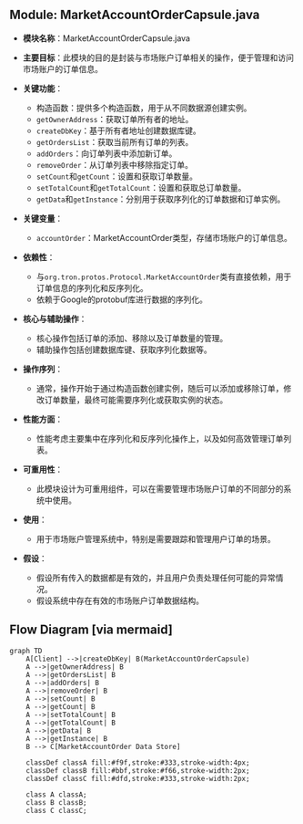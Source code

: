 ## Module: MarketAccountOrderCapsule.java
- **模块名称**：MarketAccountOrderCapsule.java

- **主要目标**：此模块的目的是封装与市场账户订单相关的操作，便于管理和访问市场账户的订单信息。

- **关键功能**：
  - 构造函数：提供多个构造函数，用于从不同数据源创建实例。
  - `getOwnerAddress`：获取订单所有者的地址。
  - `createDbKey`：基于所有者地址创建数据库键。
  - `getOrdersList`：获取当前所有订单的列表。
  - `addOrders`：向订单列表中添加新订单。
  - `removeOrder`：从订单列表中移除指定订单。
  - `setCount`和`getCount`：设置和获取订单数量。
  - `setTotalCount`和`getTotalCount`：设置和获取总订单数量。
  - `getData`和`getInstance`：分别用于获取序列化的订单数据和订单实例。

- **关键变量**：
  - `accountOrder`：MarketAccountOrder类型，存储市场账户的订单信息。

- **依赖性**：
  - 与`org.tron.protos.Protocol.MarketAccountOrder`类有直接依赖，用于订单信息的序列化和反序列化。
  - 依赖于Google的protobuf库进行数据的序列化。

- **核心与辅助操作**：
  - 核心操作包括订单的添加、移除以及订单数量的管理。
  - 辅助操作包括创建数据库键、获取序列化数据等。

- **操作序列**：
  - 通常，操作开始于通过构造函数创建实例，随后可以添加或移除订单，修改订单数量，最终可能需要序列化或获取实例的状态。

- **性能方面**：
  - 性能考虑主要集中在序列化和反序列化操作上，以及如何高效管理订单列表。

- **可重用性**：
  - 此模块设计为可重用组件，可以在需要管理市场账户订单的不同部分的系统中使用。

- **使用**：
  - 用于市场账户管理系统中，特别是需要跟踪和管理用户订单的场景。

- **假设**：
  - 假设所有传入的数据都是有效的，并且用户负责处理任何可能的异常情况。
  - 假设系统中存在有效的市场账户订单数据结构。
## Flow Diagram [via mermaid]
```mermaid
graph TD
    A[Client] -->|createDbKey| B(MarketAccountOrderCapsule)
    A -->|getOwnerAddress| B
    A -->|getOrdersList| B
    A -->|addOrders| B
    A -->|removeOrder| B
    A -->|setCount| B
    A -->|getCount| B
    A -->|setTotalCount| B
    A -->|getTotalCount| B
    A -->|getData| B
    A -->|getInstance| B
    B --> C[MarketAccountOrder Data Store]

    classDef classA fill:#f9f,stroke:#333,stroke-width:4px;
    classDef classB fill:#bbf,stroke:#f66,stroke-width:2px;
    classDef classC fill:#dfd,stroke:#333,stroke-width:2px;

    class A classA;
    class B classB;
    class C classC;
```
